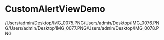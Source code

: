 # CustomAlertViewDemo
/Users/admin/Desktop/IMG_0075.PNG/Users/admin/Desktop/IMG_0076.PNG/Users/admin/Desktop/IMG_0077.PNG/Users/admin/Desktop/IMG_0078.PNG